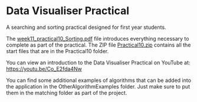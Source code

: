 # Data Visualiser Practical

 A searching and sorting practical designed for first year students.

The [week11_practical10_Sorting.pdf](https://github.com/Squirrelbear/DataVisualiserPractical/raw/main/week11_practical10_Sorting.pdf) file introduces everything necessary to complete as part of the practical. The ZIP file [Practical10.zip](https://github.com/Squirrelbear/DataVisualiserPractical/raw/main/Practical10.zip) contains all the start files that are in the Practical10 folder.

You can view an introduction to the Data Visualiser Practical on YouTube at: https://youtu.be/Co_E2fda4Nw

You can find some additional examples of algorithms that can be added into the application in the OtherAlgorithmExamples folder. Just make sure to put them in the matching folder as part of the project. 